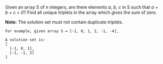Given an array S of n integers, are there elements *a*, *b*, *c* in S such that *a + b + c = 0*? Find all unique triplets in the array which gives the sum of zero.

**Note:** The solution set must not contain duplicate triplets.

    For example, given array S = [-1, 0, 1, 2, -1, -4],
    
    A solution set is:
    [
      [-1, 0, 1],
      [-1, -1, 2]
    ]
